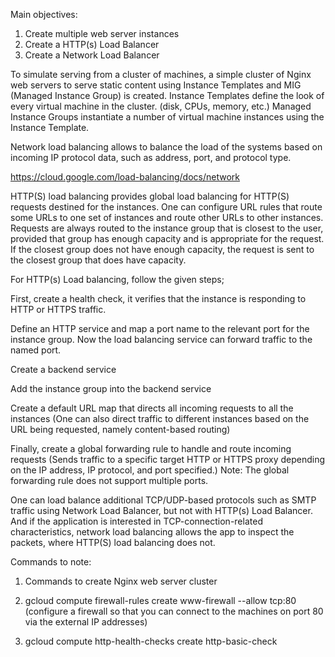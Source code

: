 Main objectives: 

1) Create multiple web server instances 
2) Create a HTTP(s) Load Balancer 
3) Create a Network Load Balancer 

 

To simulate serving from a cluster of machines, a simple cluster of Nginx web servers to serve static content using Instance Templates and MIG (Managed Instance Group) is created. Instance Templates define the look of every virtual machine in the cluster. (disk, CPUs, memory, etc.) 
Managed Instance Groups instantiate a number of virtual machine instances using the Instance Template. 

 

Network load balancing allows to balance the load of the systems based on incoming IP protocol data, such as address, port, and protocol type. 

https://cloud.google.com/load-balancing/docs/network 

 

HTTP(S) load balancing provides global load balancing for HTTP(S) requests destined for the instances. 
One can configure URL rules that route some URLs to one set of instances and route other URLs to other instances. 
Requests are always routed to the instance group that is closest to the user, provided that group has enough capacity and is appropriate for the request.
If the closest group does not have enough capacity, the request is sent to the closest group that does have capacity. 


For HTTP(s) Load balancing, follow the given steps;  

First, create a health check, it verifies that the instance is responding to HTTP or HTTPS traffic.

Define an HTTP service and map a port name to the relevant port for the instance group. Now the load balancing service can forward traffic to the named port. 
  
Create a backend service 

Add the instance group into the backend service 

Create a default URL map that directs all incoming requests to all the instances 
(One can also direct traffic to different instances based on the URL being requested, namely content-based routing)
 
Finally, create a global forwarding rule to handle and route incoming requests 
(Sends traffic to a specific target HTTP or HTTPS proxy depending on the IP address, IP protocol, and port specified.) 
Note: The global forwarding rule does not support multiple ports. 

 

One can load balance additional TCP/UDP-based protocols such as SMTP traffic using Network Load Balancer, but not with HTTP(s) Load Balancer.
And if the application is interested in TCP-connection-related characteristics, network load balancing allows the app to inspect the packets, 
where HTTP(S) load balancing does not. 

 

Commands to note: 

1) Commands to create Nginx web server cluster 

2) gcloud compute firewall-rules create www-firewall --allow tcp:80 (configure a firewall so that you can connect to the machines on port 80 via the external IP addresses) 

3) gcloud compute http-health-checks create http-basic-check 

 

 

 

 
